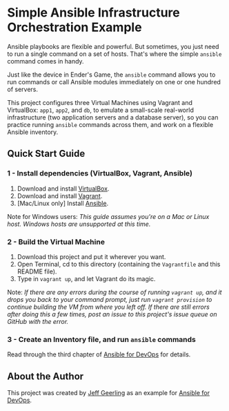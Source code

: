 # Simple Ansible Infrastructure Orchestration Example

Ansible playbooks are flexible and powerful. But sometimes, you just need to run a single command on a set of hosts. That's where the simple `ansible` command comes in handy.

Just like the device in Ender's Game, the `ansible` command allows you to run commands or call Ansible modules immediately on one or one hundred of servers.

This project configures three Virtual Machines using Vagrant and VirtualBox: `app1`, `app2`, and `db`, to emulate a small-scale real-world infrastructure (two application servers and a database server), so you can practice running `ansible` commands across them, and work on a flexible Ansible inventory.

## Quick Start Guide

### 1 - Install dependencies (VirtualBox, Vagrant, Ansible)

  1. Download and install [VirtualBox](https://www.virtualbox.org/wiki/Downloads).
  2. Download and install [Vagrant](http://www.vagrantup.com/downloads.html).
  3. [Mac/Linux only] Install [Ansible](https://docs.ansible.com/ansible/latest/installation_guide/intro_installation.html).

Note for Windows users: *This guide assumes you're on a Mac or Linux host. Windows hosts are unsupported at this time.*

### 2 - Build the Virtual Machine

  1. Download this project and put it wherever you want.
  2. Open Terminal, cd to this directory (containing the `Vagrantfile` and this README file).
  3. Type in `vagrant up`, and let Vagrant do its magic.

Note: *If there are any errors during the course of running `vagrant up`, and it drops you back to your command prompt, just run `vagrant provision` to continue building the VM from where you left off. If there are still errors after doing this a few times, post an issue to this project's issue queue on GitHub with the error.*

### 3 - Create an Inventory file, and run `ansible` commands

Read through the third chapter of [Ansible for DevOps](https://www.ansiblefordevops.com/) for details.

## About the Author

This project was created by [Jeff Geerling](https://www.jeffgeerling.com/) as an example for [Ansible for DevOps](https://www.ansiblefordevops.com/).
